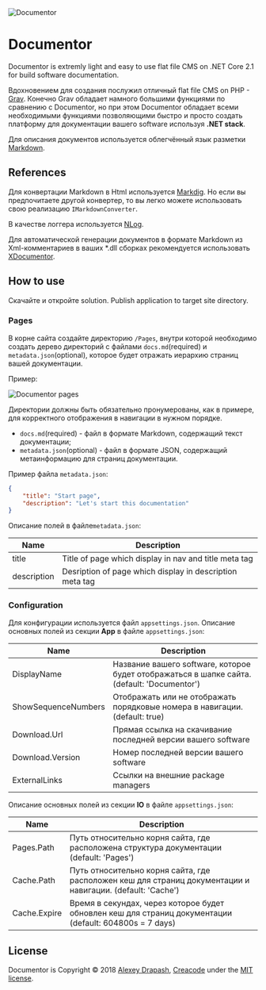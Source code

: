 <img src="http://drive.google.com/uc?export=view&id=1fy3yCMD_z1eJqSI2Ta_Lp-0yQGIecGzf" alt="Documentor">

# Documentor

Documentor is extremly light and easy to use flat file CMS on .NET Core 2.1 for build software documentation. 

Вдохновением для создания послужил отличный flat file CMS on PHP - [Grav](https://github.com/getgrav/grav). Конечно Grav обладает намного большими функциями по сравнению с Documentor, но при этом Documentor обладает всеми необходимыми функциями позволяющими быстро и просто создать платформу для документации вашего software используя **.NET stack**.

Для описания документов используется облегчённый язык разметки [Markdown](https://www.markdownguide.org).

## References

Для конвертации Markdown в Html используется [Markdig](https://github.com/lunet-io/markdig). Но если вы предпочитаете другой конвертер, то вы легко можете использовать свою реализацию `IMarkdownConverter`.

В качестве логгера используется [NLog](https://github.com/NLog/NLog).

Для автоматической генерации документов в формате Markdown из Xml-комментариев в ваших *.dll сборках рекомендуется использовать [XDocumentor](https://github.com/askalione/xdocumentor).

## How to use

Скачайте и откройте solution. Publish application to target site directory.

### Pages
 В корне сайта создайте директорию `/Pages`, внутри которой необходимо создать дерево директорий с файлами `docs.md`(required) и `metadata.json`(optional), которое будет отражать иерархию страниц вашей документации.

Пример:

<img src="http://drive.google.com/uc?export=view&id=1YwV2Svd_4NE8isBAT6n_uGcykCOC_NMX" alt="Documentor pages">

Директории должны быть обязательно пронумерованы, как в примере, для корректного отображения в навигации в нужном порядке.

 - `docs.md`(required) - файл в формате Markdown, содержащий текст документации;
 - `metadata.json`(optional) - файл в формате JSON, содержащий метаинформацию для 
   страниц документации.

Пример файла `metadata.json`:
```json
{
	"title": "Start page",
	"description": "Let's start this documentation"
}
```
Описание полей в файле`metadata.json`:

| Name | Description | 
| --- | --- | 
| title | Title of page which display in nav and title meta tag | 
| description| Desription of page which display in description meta tag | 

### Configuration

Для конфигурации используется файл `appsettings.json`.
Описание основных полей из секции **App** в файле `appsettings.json`:

| Name | Description | 
| --- | --- | 
| DisplayName| Название вашего software, которое будет отображаться в шапке сайта. (default: 'Documentor') | 
| ShowSequenceNumbers| Отображать или не отображать порядковые номера в навигации. (default: true) |
| Download.Url| Прямая ссылка на скачивание последней версии вашего software |
| Download.Version| Номер последней версии вашего software |
| ExternalLinks| Ссылки на внешние package managers |

Описание основных полей из секции **IO** в файле `appsettings.json`:

| Name | Description | 
| --- | --- | 
| Pages.Path| Путь относительно корня сайта, где расположена структура документации (default: 'Pages') | 
| Cache.Path| Путь относительно корня сайта, где расположен кеш для страниц документации и навигации. (default: 'Cache') |
| Cache.Expire| Время в секундах, через которое будет обновлен кеш для страниц документации (default: 604800s = 7 days) |

## License

Documentor is Copyright © 2018 [Alexey Drapash](https://github.com/askalione), [Creacode](http://creacode.ru/) under the [MIT license](https://github.com/askalione/documentor/blob/master/LICENSE).
